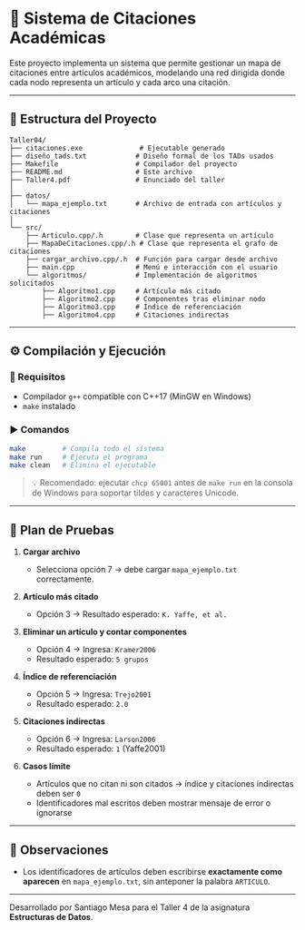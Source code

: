 # 📘 Sistema de Citaciones Académicas

Este proyecto implementa un sistema que permite gestionar un mapa de citaciones entre artículos académicos, modelando una red dirigida donde cada nodo representa un artículo y cada arco una citación.

---

## 📂 Estructura del Proyecto

```
Taller04/
├── citaciones.exe              # Ejecutable generado
├── diseño_tads.txt            # Diseño formal de los TADs usados
├── Makefile                   # Compilador del proyecto
├── README.md                  # Este archivo
├── Taller4.pdf                # Enunciado del taller
│
├── datos/
│   └── mapa_ejemplo.txt       # Archivo de entrada con artículos y citaciones
│
└── src/
    ├── Articulo.cpp/.h        # Clase que representa un artículo
    ├── MapaDeCitaciones.cpp/.h # Clase que representa el grafo de citaciones
    ├── cargar_archivo.cpp/.h  # Función para cargar desde archivo
    ├── main.cpp               # Menú e interacción con el usuario
    └── algoritmos/            # Implementación de algoritmos solicitados
        ├── Algoritmo1.cpp     # Artículo más citado
        ├── Algoritmo2.cpp     # Componentes tras eliminar nodo
        ├── Algoritmo3.cpp     # Índice de referenciación
        ├── Algoritmo4.cpp     # Citaciones indirectas
```

---

## ⚙️ Compilación y Ejecución

### 🔧 Requisitos
- Compilador `g++` compatible con C++17 (MinGW en Windows)
- `make` instalado

### ▶️ Comandos

```bash
make         # Compila todo el sistema
make run     # Ejecuta el programa
make clean   # Elimina el ejecutable
```

> 💡 Recomendado: ejecutar `chcp 65001` antes de `make run` en la consola de Windows para soportar tildes y caracteres Unicode.

---

## 🧪 Plan de Pruebas

1. **Cargar archivo**
   - Selecciona opción 7 → debe cargar `mapa_ejemplo.txt` correctamente.

2. **Artículo más citado**
   - Opción 3 → Resultado esperado: `K. Yaffe, et al.`

3. **Eliminar un artículo y contar componentes**
   - Opción 4 → Ingresa: `Kramer2006`
   - Resultado esperado: `5 grupos`

4. **Índice de referenciación**
   - Opción 5 → Ingresa: `Trejo2001`
   - Resultado esperado: `2.0`

5. **Citaciones indirectas**
   - Opción 6 → Ingresa: `Larson2006`
   - Resultado esperado: `1` (Yaffe2001)

6. **Casos límite**
   - Artículos que no citan ni son citados → índice y citaciones indirectas deben ser `0`
   - Identificadores mal escritos deben mostrar mensaje de error o ignorarse

---

## 📝 Observaciones

- Los identificadores de artículos deben escribirse **exactamente como aparecen** en `mapa_ejemplo.txt`, sin anteponer la palabra `ARTICULO`.

---

Desarrollado por Santiago Mesa para el Taller 4 de la asignatura **Estructuras de Datos**.